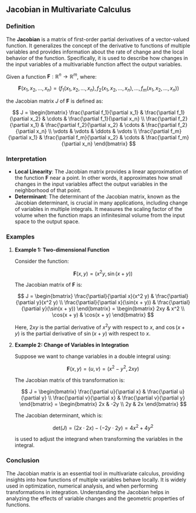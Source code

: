 ## Jacobian in Multivariate Calculus

### Definition

The **Jacobian** is a matrix of first-order partial derivatives of a vector-valued function. It generalizes the concept of the derivative to functions of multiple variables and provides information about the rate of change and the local behavior of the function. Specifically, it is used to describe how changes in the input variables of a multivariable function affect the output variables.

Given a function $\mathbf{F} : \mathbb{R}^n \to \mathbb{R}^m$, where:

$$ \mathbf{F}(x_1, x_2, \ldots, x_n) = (f_1(x_1, x_2, \ldots, x_n), f_2(x_1, x_2, \ldots, x_n), \ldots, f_m(x_1, x_2, \ldots, x_n)) $$

the Jacobian matrix $J$ of $\mathbf{F}$ is defined as:

$$ J = \begin{bmatrix}
\frac{\partial f_1}{\partial x_1} & \frac{\partial f_1}{\partial x_2} & \cdots & \frac{\partial f_1}{\partial x_n} \\
\frac{\partial f_2}{\partial x_1} & \frac{\partial f_2}{\partial x_2} & \cdots & \frac{\partial f_2}{\partial x_n} \\
\vdots & \vdots & \ddots & \vdots \\
\frac{\partial f_m}{\partial x_1} & \frac{\partial f_m}{\partial x_2} & \cdots & \frac{\partial f_m}{\partial x_n}
\end{bmatrix} $$

### Interpretation

- **Local Linearity**: The Jacobian matrix provides a linear approximation of the function $\mathbf{F}$ near a point. In other words, it approximates how small changes in the input variables affect the output variables in the neighborhood of that point.
- **Determinant**: The determinant of the Jacobian matrix, known as the Jacobian determinant, is crucial in many applications, including change of variables in multiple integrals. It measures the scaling factor of the volume when the function maps an infinitesimal volume from the input space to the output space.

### Examples

1. **Example 1: Two-dimensional Function**

   Consider the function:

   $$ \mathbf{F}(x, y) = (x^2 y, \sin(x + y)) $$

   The Jacobian matrix of $\mathbf{F}$ is:

   $$ J = \begin{bmatrix}
   \frac{\partial}{\partial x}(x^2 y) & \frac{\partial}{\partial y}(x^2 y) \\
   \frac{\partial}{\partial x}(\sin(x + y)) & \frac{\partial}{\partial y}(\sin(x + y))
   \end{bmatrix} = \begin{bmatrix}
   2xy & x^2 \\
   \cos(x + y) & \cos(x + y)
   \end{bmatrix} $$

   Here, $2xy$ is the partial derivative of $x^2 y$ with respect to $x$, and $\cos(x + y)$ is the partial derivative of $\sin(x + y)$ with respect to $x$.

2. **Example 2: Change of Variables in Integration**

   Suppose we want to change variables in a double integral using:

   $$ \mathbf{F}(x, y) = (u, v) = (x^2 - y^2, 2xy) $$

   The Jacobian matrix of this transformation is:

   $$ J = \begin{bmatrix}
   \frac{\partial u}{\partial x} & \frac{\partial u}{\partial y} \\
   \frac{\partial v}{\partial x} & \frac{\partial v}{\partial y}
   \end{bmatrix} = \begin{bmatrix}
   2x & -2y \\
   2y & 2x
   \end{bmatrix} $$

   The Jacobian determinant, which is:

   $$ \text{det}(J) = (2x \cdot 2x) - (-2y \cdot 2y) = 4x^2 + 4y^2 $$

   is used to adjust the integrand when transforming the variables in the integral.

### Conclusion

The Jacobian matrix is an essential tool in multivariate calculus, providing insights into how functions of multiple variables behave locally. It is widely used in optimization, numerical analysis, and when performing transformations in integration. Understanding the Jacobian helps in analyzing the effects of variable changes and the geometric properties of functions.
